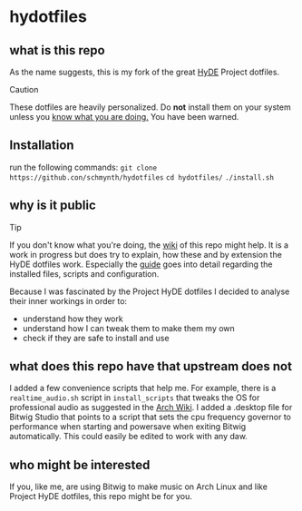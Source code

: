 
# hydotfiles

## what is this repo

As the name suggests, this is my fork of the great [HyDE](https://github.com/HyDE-Project) Project dotfiles.

> [!CAUTION]
> These dotfiles are heavily personalized. Do **not** install them on your system unless you [know what you are doing.](hydotfiles.wiki/Guide.md)
> You have been warned.

## Installation

run the following commands:
```git clone https://github.con/schmynth/hydotfiles```
```cd hydotfiles/```
```./install.sh```

## why is it public


> [!TIP]
> If you don't know what you're doing, the [wiki](https://github.com/schmynth/hydotfiles/wiki) of this repo might help. 
> It is a work in progress but does try to explain, how these and by extension the HyDE dotfiles work.
> Especially the [guide](https://github.com/schmynth/hydotfiles/wiki/Guide) goes into detail regarding the installed files, scripts and configuration.

Because I was fascinated by the Project HyDE dotfiles I decided to analyse their inner workings in order to:
- understand how they work
- understand how I can tweak them to make them my own
- check if they are safe to install and use

## what does this repo have that upstream does not

I added a few convenience scripts that help me. For example, there is a ```realtime_audio.sh``` script in ```install_scripts``` that tweaks the OS for professional audio as suggested in the [Arch Wiki](https://wiki.archlinux.org/title/Professional_audio).
I added a .desktop file for Bitwig Studio that points to a script that sets the cpu frequency governor to performance when starting and powersave when exiting Bitwig automatically.
This could easily be edited to work with any daw.

## who might be interested

If you, like me, are using Bitwig to make music on Arch Linux and like Project HyDE dotfiles, this repo might be for you.
